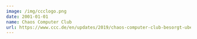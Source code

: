 ```yaml
---
image: /img/ccclogo.png
date: 2001-01-01
name: Chaos Computer Club
url: https://www.ccc.de/en/updates/2019/chaos-computer-club-besorgt-uber-aktuelle-angriffe-auf-die-pressefreiheit
---
```

